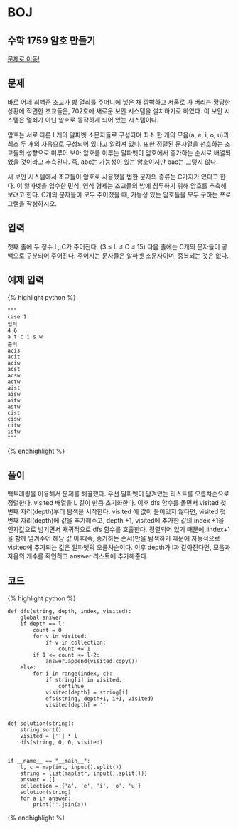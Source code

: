 # BOJ

## 수학 1759 암호 만들기
[문제로 이동!](https://www.acmicpc.net/problem/1759)

## 문제

바로 어제 최백준 조교가 방 열쇠를 주머니에 넣은 채 깜빡하고 서울로 가 버리는 황당한 상황에 직면한 조교들은, 702호에 새로운 보안 시스템을 설치하기로 하였다. 이 보안 시스템은 열쇠가 아닌 암호로 동작하게 되어 있는 시스템이다.

암호는 서로 다른 L개의 알파벳 소문자들로 구성되며 최소 한 개의 모음(a, e, i, o, u)과 최소 두 개의 자음으로 구성되어 있다고 알려져 있다. 또한 정렬된 문자열을 선호하는 조교들의 성향으로 미루어 보아 암호를 이루는 알파벳이 암호에서 증가하는 순서로 배열되었을 것이라고 추측된다. 즉, abc는 가능성이 있는 암호이지만 bac는 그렇지 않다.

새 보안 시스템에서 조교들이 암호로 사용했을 법한 문자의 종류는 C가지가 있다고 한다. 이 알파벳을 입수한 민식, 영식 형제는 조교들의 방에 침투하기 위해 암호를 추측해 보려고 한다. C개의 문자들이 모두 주어졌을 때, 가능성 있는 암호들을 모두 구하는 프로그램을 작성하시오.

## 입력

첫째 줄에 두 정수 L, C가 주어진다. (3 ≤ L ≤ C ≤ 15) 다음 줄에는 C개의 문자들이 공백으로 구분되어 주어진다. 주어지는 문자들은 알파벳 소문자이며, 중복되는 것은 없다.

## 예제 입력

{% highlight python %}

    """
    case 1:
    입력
    4 6
    a t c i s w
    출력
    acis
    acit
    aciw
    acst
    acsw
    actw
    aist
    aisw
    aitw
    astw
    cist
    cisw
    citw
    istw
    """
{% endhighlight %}

## 풀이

백트래킹을 이용해서 문제를 해결했다. 우선 알파벳이 담겨있는 리스트를 오름차순으로 정렬한다.  visited 배열을 L 길이 만큼 초기화한다. 이후 dfs 함수를 돌면서 visited 첫번째 자리(depth)부터 탐색을 시작한다. 
visited 에 값이 들어있지 않다면, visited 첫번째 자리(depth)에 값을 추가해주고, depth +1, visited에 추가한 값의 index +1을 인자값으로 넘기면서 재귀적으로 dfs 함수를 호출한다.
정렬되어 있기 때문에, index+1을 함께 넘겨주어 해당 값 이후(즉, 증가하는 순서)만을 탐색하기 때문에 자동적으로 visited에 추가되는 값은 알파벳의 오름차순이다. 이후 depth가 l과 같아진다면, 모음과 자음의 개수를 확인하고 answer 리스트에 추가해준다.

## 코드

{% highlight python %}

    def dfs(string, depth, index, visited):
        global answer
        if depth == l:
            count = 0
            for v in visited:
                if v in collection:
                    count += 1
            if 1 <= count <= l-2:
                answer.append(visited.copy())
        else:
            for i in range(index, c):
                if string[i] in visited:
                    continue
                visited[depth] = string[i]
                dfs(string, depth+1, i+1, visited)
                visited[depth] = ''
    
    
    def solution(string):
        string.sort()
        visited = [''] * l
        dfs(string, 0, 0, visited)
    
    
    if __name__ == "__main__":
        l, c = map(int, input().split())
        string = list(map(str, input().split()))
        answer = []
        collection = {'a', 'e', 'i', 'o', 'u'}
        solution(string)
        for a in answer:
            print(''.join(a))
{% endhighlight %}